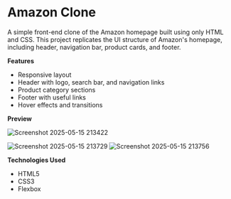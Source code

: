 # Amazon Clone

A simple front-end clone of the Amazon homepage built using only HTML and CSS. This project replicates the UI structure of Amazon's homepage, including header, navigation bar, product cards, and footer.

**Features**

- Responsive layout
- Header with logo, search bar, and navigation links
- Product category sections
- Footer with useful links
- Hover effects and transitions

**Preview**

![Screenshot 2025-05-15 213422](https://github.com/user-attachments/assets/4da075aa-80c6-4a05-8c5b-fa2e403a326f)

![Screenshot 2025-05-15 213729](https://github.com/user-attachments/assets/186d68c5-5815-45ac-b1b6-0eb6fda88103)
![Screenshot 2025-05-15 213756](https://github.com/user-attachments/assets/02016869-5046-4c37-a220-3015202457c3)

**Technologies Used**

- HTML5
- CSS3
- Flexbox



